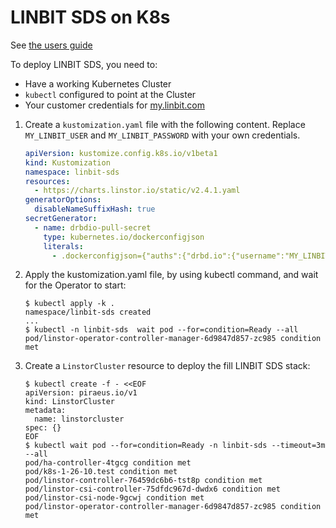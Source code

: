 # LINBIT SDS on K8s

See [the users guide](https://linbit.com/drbd-user-guide/linstor-guide-1_0-en/#s-kubernetes-deploy-linstor-operator-v2)

To deploy LINBIT SDS, you need to: 
* Have a working Kubernetes Cluster
* `kubectl` configured to point at the Cluster
* Your customer credentials for [my.linbit.com](https://my.linbit.com)

1. Create a `kustomization.yaml` file with the following content. Replace `MY_LINBIT_USER` and `MY_LINBIT_PASSWORD` with
   your own credentials.
   ```yaml
   apiVersion: kustomize.config.k8s.io/v1beta1
   kind: Kustomization
   namespace: linbit-sds
   resources:
     - https://charts.linstor.io/static/v2.4.1.yaml
   generatorOptions:
     disableNameSuffixHash: true
   secretGenerator:
     - name: drbdio-pull-secret
       type: kubernetes.io/dockerconfigjson
       literals:
         - .dockerconfigjson={"auths":{"drbd.io":{"username":"MY_LINBIT_USER","password":"MY_LINBIT_PASSWORD"}}}
   ```
2. Apply the kustomization.yaml file, by using kubectl command, and wait for the Operator to start:
   ```
   $ kubectl apply -k .
   namespace/linbit-sds created
   ...
   $ kubectl -n linbit-sds  wait pod --for=condition=Ready --all
   pod/linstor-operator-controller-manager-6d9847d857-zc985 condition met
   ```
3. Create a `LinstorCluster` resource to deploy the fill LINBIT SDS stack:
   ```
   $ kubectl create -f - <<EOF
   apiVersion: piraeus.io/v1
   kind: LinstorCluster
   metadata:
     name: linstorcluster
   spec: {}
   EOF
   $ kubectl wait pod --for=condition=Ready -n linbit-sds --timeout=3m --all
   pod/ha-controller-4tgcg condition met
   pod/k8s-1-26-10.test condition met
   pod/linstor-controller-76459dc6b6-tst8p condition met
   pod/linstor-csi-controller-75dfdc967d-dwdx6 condition met
   pod/linstor-csi-node-9gcwj condition met
   pod/linstor-operator-controller-manager-6d9847d857-zc985 condition met
   ```
